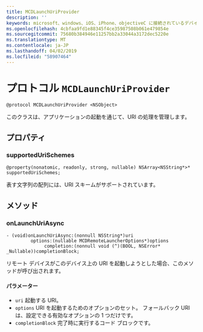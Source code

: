 ```yaml
---
title: MCDLaunchUriProvider
description: ''
keywords: microsoft、windows、iOS、iPhone、objectiveC に接続されているデバイス、プロジェクトのローマ
ms.openlocfilehash: 4cbfaa9fd1e88345f4ce35987508b061e479854e
ms.sourcegitcommit: 75680b384946e11257bb2a33044a3172dec5220e
ms.translationtype: MT
ms.contentlocale: ja-JP
ms.lasthandoff: 04/02/2019
ms.locfileid: "58907464"
---
```

# <a name="protocol-mcdlaunchuriprovider"></a>プロトコル `MCDLaunchUriProvider`

```
@protocol MCDLaunchUriProvider <NSObject>
```

このクラスは、アプリケーションの起動を通じて、URI の処理を管理します。

## <a name="properties"></a>プロパティ 
### <a name="supportedurischemes"></a>supportedUriSchemes
`@property(nonatomic, readonly, strong, nullable) NSArray<NSString*>* supportedUriSchemes;`

表す文字列の配列には、URI スキームがサポートされています。

## <a name="methods"></a>メソッド

### <a name="onlaunchuriasync"></a>onLaunchUriAsync
```
- (void)onLaunchUriAsync:(nonnull NSString*)uri
         options:(nullable MCDRemoteLauncherOptions*)options
              completion:(nonnull void (^)(BOOL, NSError* _Nullable))completionBlock;
```

リモート デバイスがこのデバイス上の URI を起動しようとした場合、このメソッドが呼び出されます。

#### <a name="parameters"></a>パラメーター 
* `uri` 起動する URI。
* `options` URI を起動するためのオプションのセット。 フォールバック URI は、設定できる有効なオプションの 1 つだけです。
* `completionBlock` 完了時に実行するコード ブロックです。
